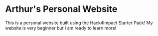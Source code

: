 # Arthur's Personal Website
This is a personal website built using the Hack4Impact Starter Pack!
My website is very beginner but I am ready to learn more!